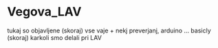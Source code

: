 # Vegova_LAV
tukaj so objavljene (skoraj) vse vaje + nekj preverjanj, arduino ...
basicly (skoraj) karkoli smo delali pri LAV
